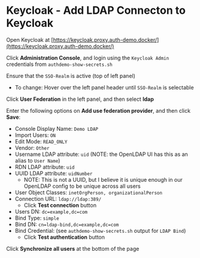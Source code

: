 # Keycloak - Add LDAP Connecton to Keycloak

Open Keycloak at [https://keycloak.proxy.auth-demo.docker/](https://keycloak.proxy.auth-demo.docker/)

Click **Administration Console**, and login using the `Keycloak Admin` credentials from `authdemo-show-secrets.sh`

Ensure that the `SSO-Realm` is active (top of left panel)

* To change: Hover over the left panel header until `SSO-Realm` is selectable

Click **User Federation** in the left panel, and then select **ldap**

Enter the following options on **Add use federation provider**, and then click **Save**:

* Console Display Name: `Demo LDAP`
* Import Users: `ON`
* Edit Mode: `READ_ONLY`
* Vendor: `Other`
* Username LDAP attribute: `uid` (NOTE: the OpenLDAP UI has this as an alias to `User Name`)
* RDN LDAP attribute: `uid`
* UUID LDAP attribute: `uidNumber`
    * NOTE: This is not a UUID, but I believe it is unique enough in our OpenLDAP config
      to be unique across all users
* User Object Classes: `inetOrgPerson, organizationalPerson`
* Connection URL: `ldap://ldap:389/`
    * Click **Test connection** button
* Users DN: `dc=example,dc=com`
* Bind Type: `simple`
* Bind DN: `cn=ldap-bind,dc=example,dc=com`
* Bind Credential: (see `authdemo-show-secrets.sh` output for `LDAP Bind`)
    * Click **Test authentication** button

Click **Synchronize all users** at the bottom of the page
